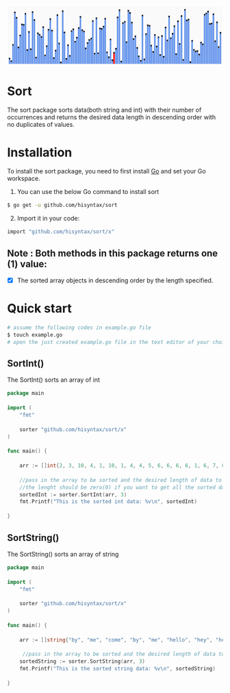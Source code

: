 ![go](/static/img.gif)
# Sort
The sort package sorts data(both string and int) with their number of occurrences and returns the desired data length in descending order with no duplicates of values.
# Installation
To install the sort package, you need to first install [Go](https://golang.org/) and set your Go workspace.
1. You can use the below Go command to install sort
```sh
$ go get -u github.com/hisyntax/sort
```
2. Import it in your code:
```sh
import "github.com/hisyntax/sort/x"
```
## Note : Both methods in this package returns one (1) value:
- [x] The sorted array objects in descending order by the length specified.

# Quick start
```sh
# assume the following codes in example.go file
$ touch example.go
# open the just created example.go file in the text editor of your choice
```
## SortInt()
The SortInt() sorts an array of int
```go
package main

import (
	"fmt"

	sorter "github.com/hisyntax/sort/x"
)

func main() {

	arr := []int{2, 3, 10, 4, 1, 10, 1, 4, 4, 5, 6, 6, 6, 6, 1, 6, 7, 8, 12, 9, 1, 1, 1}

    //pass in the array to be sorted and the desired length of data to be returned in descending order
    //the lenght should be zero(0) if you want to get all the sorted data
	sortedInt := sorter.SortInt(arr, 3)
	fmt.Printf("This is the sorted int data: %v\n", sortedInt)

}
```

## SortString()
The SortString() sorts an array of string
```go
package main

import (
	"fmt"

	sorter "github.com/hisyntax/sort/x"
)

func main() {

	arr := []string{"by", "me", "come", "by", "me", "hello", "hey", "hey", "me", "buy", "by", "come", "hello", "go"}

     //pass in the array to be sorted and the desired length of data to be returned in descending order
	sortedString := sorter.SortString(arr, 3)
	fmt.Printf("This is the sorted string data: %v\n", sortedString)

}
```